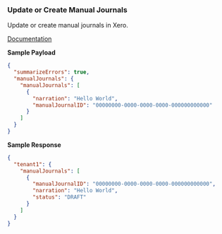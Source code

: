 ### Update or Create Manual Journals

Update or create manual journals in Xero.

[Documentation](https://xeroapi.github.io/xero-node/accounting/index.html#api-Accounting-updateOrCreateManualJournals)

**Sample Payload**
```json
{
  "summarizeErrors": true,
  "manualJournals": {
    "manualJournals": [
      {
        "narration": "Hello World",
        "manualJournalID": "00000000-0000-0000-0000-000000000000"
      }
    ]
  }
}
```

**Sample Response**
```json
{
  "tenant1": {
    "manualJournals": [
      {
        "manualJournalID": "00000000-0000-0000-0000-000000000000",
        "narration": "Hello World",
        "status": "DRAFT"
      }
    ]
  }
}
```
